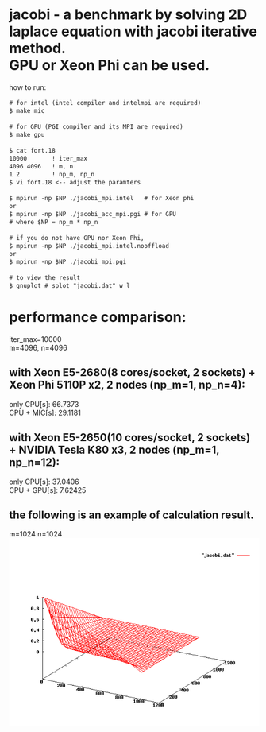 jacobi - a benchmark by solving 2D laplace equation with jacobi iterative method.  
         GPU or Xeon Phi can be used.  
============
how to run:  
  
    # for intel (intel compiler and intelmpi are required)  
    $ make mic  
    
    # for GPU (PGI compiler and its MPI are required)  
    $ make gpu  
    
    $ cat fort.18  
    10000       ! iter_max  
    4096 4096   ! m, n  
    1 2         ! np_m, np_n  
    $ vi fort.18 <-- adjust the paramters  
    
    $ mpirun -np $NP ./jacobi_mpi.intel   # for Xeon phi  
    or  
    $ mpirun -np $NP ./jacobi_acc_mpi.pgi # for GPU
    # where $NP = np_m * np_n
    
    # if you do not have GPU nor Xeon Phi,
    $ mpirun -np $NP ./jacobi_mpi.intel.nooffload
    or
    $ mpirun -np $NP ./jacobi_mpi.pgi

    # to view the result
    $ gnuplot # splot "jacobi.dat" w l

performance comparison:
============
iter_max=10000  
m=4096, n=4096  
  
with Xeon E5-2680(8 cores/socket, 2 sockets) + Xeon Phi 5110P x2, 2 nodes (np_m=1, np_n=4):
------------
only CPU[s]: 66.7373  
CPU + MIC[s]: 29.1181  
  
with Xeon E5-2650(10 cores/socket, 2 sockets) + NVIDIA Tesla K80 x3, 2 nodes (np_m=1, np_n=12):
------------
only CPU[s]: 37.0406  
CPU + GPU[s]: 7.62425
  
the following is an example of calculation result.
------------
m=1024 n=1024  
![Alt text](jacobi.gif?raw=true "jacobi.gif")
